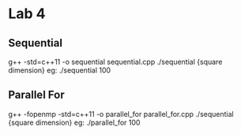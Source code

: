 # Lab 4

## Sequential
g++ -std=c++11 -o sequential sequential.cpp
./sequential {square dimension}
eg: ./sequential 100


## Parallel For
g++ -fopenmp -std=c++11 -o parallel_for parallel_for.cpp
./sequential {square dimension}
eg: ./parallel_for 100